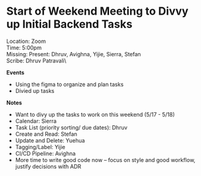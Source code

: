 # Start of Weekend Meeting to Divvy up Initial Backend Tasks
Location: Zoom\
Time: 5:00pm\
Missing:
Present: Dhruv, Avighna, Yijie, Sierra, Stefan\
Scribe: Dhruv Patravali\

**Events**
- Using the figma to organize and plan tasks
- Divied up tasks

**Notes**
- Want to divy up the tasks to work on this weekend (5/17 - 5/18)
- Calendar: Sierra
- Task List (priority sorting/ due dates): Dhruv
- Create and Read: Stefan
- Update and Delete: Yuehua
- Tagging/Label: Yijie
- CI/CD Pipeline: Avighna
- More time to write good code now – focus on style and good workflow, justify decisions with ADR
